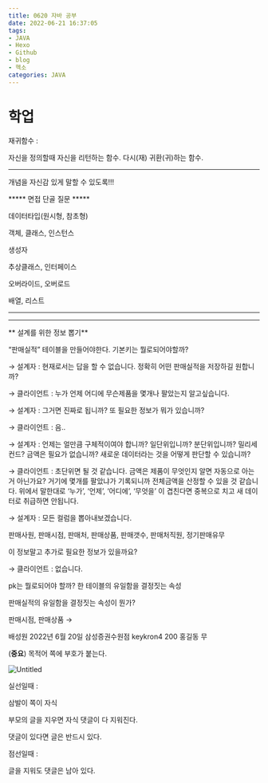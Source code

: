 ```yaml
---
title: 0620 자바 공부
date: 2022-06-21 16:37:05
tags:
- JAVA
- Hexo
- Github
- blog
- 헥소
categories: JAVA
---
```





# 학업

재귀함수 :

자신을 정의할때 자신을 리턴하는 함수. 다시(재) 귀환(귀)하는 함수.

---

개념을 자신감 있게 말할 수 있도록!!!

***** 면접 단골 질문 *****

데이터타입(원시형, 참초형)

객체, 클래스, 인스턴스

생성자

추상클래스, 인터페이스

오버라이드, 오버로드

배열, 리스트

***************************

---

** 설계를 위한 정보 뽑기**

“판매실적” 테이블을 만들어야한다. 기본키는 뭘로되어야할까?

→ 설계자 : 현재로서는 답을 할 수 없습니다. 정확히 어떤 판매실적을 저장하길 원합니까?

→ 클라이언트 : 누가 언제 어디에 무슨제품을 몇개나 팔았는지 알고싶습니다.

→ 설계자 : 그거면 진짜로 됩니까? 또 필요한 정보가 뭐가 있습니까?

→ 클라이언트 : 음..

→ 설계자 : 언제는 얼만큼 구체적이여야 합니까? 일단위입니까? 분단위입니까? 밀리세컨드? 금액은 필요가 없습니까? 새로운 데이터라는 것을 어떻게 판단할 수 있습니까?

→ 클라이언트 : 초단위면 될 것 같습니다. 금액은 제품이 무엇인지 알면 자동으로 아는거 아닌가요?  거기에 몇개를 팔았냐가 기록되니까 전체금액을 산정할 수 있을 것 같습니다. 위에서 말한대로 ‘누가’, ‘언제’, ‘어디에’, ‘무엇을’ 이 겹친다면 중복으로 치고 새 데이터로 취급하면 안됩니다.

→ 설계자 : 모든 컬럼을 뽑아내보겠습니다.

판매사원, 판매시점, 판매처, 판매상품, 판매갯수, 판매처직원, 정기판매유무

이 정보말고 추가로 필요한 정보가 있을까요?

→ 클라이언트 : 없습니다.

pk는 뭘로되어야 할까? 한 테이블의 유일함을 결정짓는 속성

판매실적의 유일함을 결정짓는 속성이 뭔가?

판매시점, 판매상품 → 

배성원 2022년 6월 20일 삼성증권수원점 keykron4 200 홍길동 무

(**중요**) 목적어 쪽에 부호가 붙는다.

![Untitled](/images/0621/Untitled.png)

실선일때 :

삼발이 쪽이 자식

부모의 글을 지우면 자식 댓글이 다 지워진다.

댓글이 있다면 글은 반드시 있다.

점선일때 :

글을 지워도 댓글은 남아 있다.